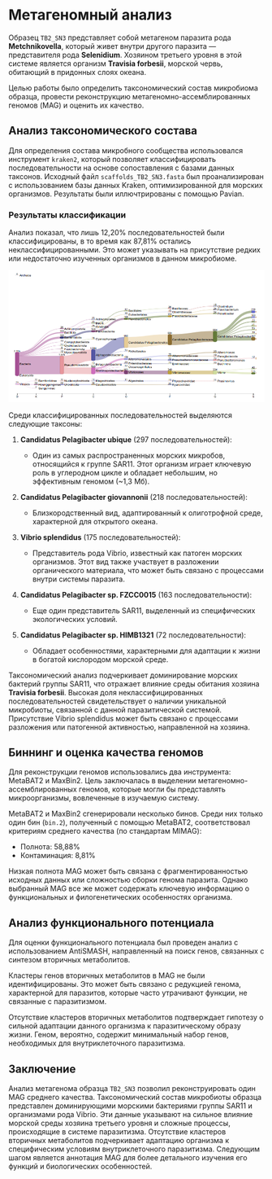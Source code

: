 # Метагеномный анализ

Образец `TB2_SN3` представляет собой метагеном паразита рода **Metchnikovella**, который живет внутри другого паразита — представителя рода **Selenidium**. Хозяином третьего уровня в этой системе является организм **Travisia forbesii**, морской червь, обитающий в придонных слоях океана.

Целью работы было определить таксономический состав микробиома образца, провести реконструкцию метагеномно-ассемблированных геномов (MAG) и оценить их качество.

## Анализ таксономического состава

Для определения состава микробного сообщества использовался инструмент `kraken2`, который позволяет классифицировать последовательности на основе сопоставления с базами данных таксонов. Исходный файл `scaffolds_TB2_SN3.fasta` был проанализирован с использованием базы данных Kraken, оптимизированной для морских организмов. Результаты были иллючтрированы с помощью Pavian.

### Результаты классификации
Анализ показал, что лишь 12,20% последовательностей были классифицированы, в то время как 87,81% остались неклассифицированными. Это может указывать на присутствие редких или недостаточно изученных организмов в данном микробиоме.

![Таксономический состав образца](pavian_report/pavian.png)

Среди классифицированных последовательностей выделяются следующие таксоны:

1. **Candidatus Pelagibacter ubique** (297 последовательностей):
   - Один из самых распространенных морских микробов, относящийся к группе SAR11. Этот организм играет ключевую роль в углеродном цикле и обладает небольшим, но эффективным геномом (~1,3 Мб).

2. **Candidatus Pelagibacter giovannonii** (218 последовательностей):
   - Близкородственный вид, адаптированный к олиготрофной среде, характерной для открытого океана.

3. **Vibrio splendidus** (175 последовательностей):
   - Представитель рода Vibrio, известный как патоген морских организмов. Этот вид также участвует в разложении органического материала, что может быть связано с процессами внутри системы паразита.

4. **Candidatus Pelagibacter sp. FZCC0015** (163 последовательности):
   - Еще один представитель SAR11, выделенный из специфических экологических условий.

5. **Candidatus Pelagibacter sp. HIMB1321** (72 последовательности):
   - Обладает особенностями, характерными для адаптации к жизни в богатой кислородом морской среде.

Таксономический анализ подчеркивает доминирование морских бактерий группы SAR11, что отражает влияние среды обитания хозяина **Travisia forbesii**. Высокая доля неклассифицированных последовательностей свидетельствует о наличии уникальной микробиоты, связанной с данной паразитической системой. Присутствие Vibrio splendidus может быть связано с процессами разложения или патогенной активностью, направленной на хозяина.

## Биннинг и оценка качества геномов

Для реконструкции геномов использовались два инструмента: MetaBAT2 и MaxBin2. Цель заключалась в выделении метагеномно-ассемблированных геномов, которые могли бы представлять микроорганизмы, вовлеченные в изучаемую систему.

MetaBAT2 и MaxBin2 сгенерировали несколько бинов. Среди них только один бин (`bin.2`), полученный с помощью MetaBAT2, соответствовал критериям среднего качества (по стандартам MIMAG):
- Полнота: 58,88%
- Контаминация: 8,81%

Низкая полнота MAG может быть связана с фрагментированностью исходных данных или сложностью сборки генома паразита. Однако выбранный MAG все же может содержать ключевую информацию о функциональных и филогенетических особенностях организма.

## Анализ функционального потенциала

Для оценки функционального потенциала был проведен анализ с использованием AntiSMASH, направленный на поиск генов, связанных с синтезом вторичных метаболитов.

Кластеры генов вторичных метаболитов в MAG не были идентифицированы. Это может быть связано с редукцией генома, характерной для паразитов, которые часто утрачивают функции, не связанные с паразитизмом.

Отсутствие кластеров вторичных метаболитов подтверждает гипотезу о сильной адаптации данного организма к паразитическому образу жизни. Геном, вероятно, содержит минимальный набор генов, необходимых для внутриклеточного паразитизма.

## Заключение
Анализ метагенома образца `TB2_SN3` позволил реконструировать один MAG среднего качества. Таксономический состав микробиоты образца представлен доминирующими морскими бактериями группы SAR11 и организмами рода Vibrio. Эти данные указывают на сильное влияние морской среды хозяина третьего уровня и сложные процессы, происходящие в системе паразитизма. Отсутствие кластеров вторичных метаболитов подчеркивает адаптацию организма к специфическим условиям внутриклеточного паразитизма. Следующим шагом является аннотация MAG для более детального изучения его функций и биологических особенностей.
